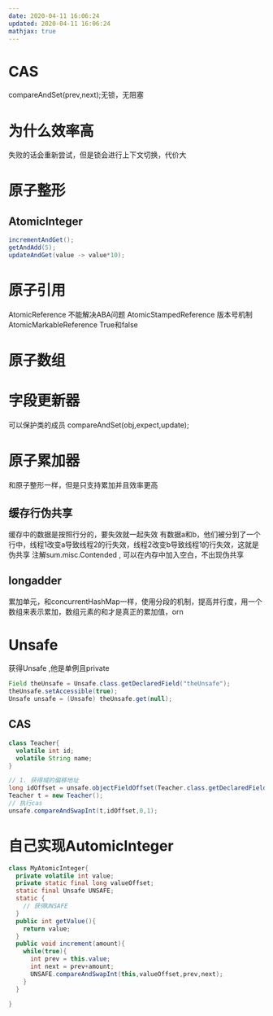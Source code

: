 ```yaml
---
date: 2020-04-11 16:06:24
updated: 2020-04-11 16:06:24
mathjax: true
---
```



# CAS
 compareAndSet(prev,next);无锁，无阻塞


# 为什么效率高
 失败的话会重新尝试，但是锁会进行上下文切换，代价大

# 原子整形
## AtomicInteger
```java
incrementAndGet();
getAndAdd(5);
updateAndGet(value -> value*10);
```

<!-- more -->
# 原子引用
 AtomicReference 不能解决ABA问题
 AtomicStampedReference 版本号机制
 AtomicMarkableReference True和false


# 原子数组
# 字段更新器
 可以保护类的成员
 compareAndSet(obj,expect,update);

# 原子累加器
 和原子整形一样，但是只支持累加并且效率更高

## 缓存行伪共享 
 缓存中的数据是按照行分的，要失效就一起失效
 有数据a和b，他们被分到了一个行中，线程1改变a导致线程2的行失效，线程2改变b导致线程1的行失效，这就是伪共享
 注解sum.misc.Contended , 可以在内存中加入空白，不出现伪共享

## longadder
 累加单元，和concurrentHashMap一样，使用分段的机制，提高并行度，用一个数组来表示累加，数组元素的和才是真正的累加值，orn


# Unsafe
 获得Unsafe ,他是单例且private
```java
Field theUnsafe = Unsafe.class.getDeclaredField("theUnsafe");
theUnsafe.setAccessible(true);
Unsafe unsafe = (Unsafe) theUnsafe.get(null);
```

## CAS
```java
class Teacher{
  volatile int id;
  volatile String name;
}
```
```java
// 1. 获得域的偏移地址
long idOffset = unsafe.objectFieldOffset(Teacher.class.getDeclaredField("id"));
Teacher t = new Teacher();
// 执行cas
unsafe.compareAndSwapInt(t,idOffset,0,1);
```

# 自己实现AutomicInteger
```java
class MyAtomicInteger{
  private volatile int value;
  private static final long valueOffset;
  static final Unsafe UNSAFE;
  static {
    // 获得UNSAFE
  }
  public int getValue(){
    return value;
  }
  public void increment(amount){
    while(true){
      int prev = this.value;
      int next = prev+amount;
      UNSAFE.compareAndSwapInt(this,valueOffset,prev,next);
    }
  }

}
```